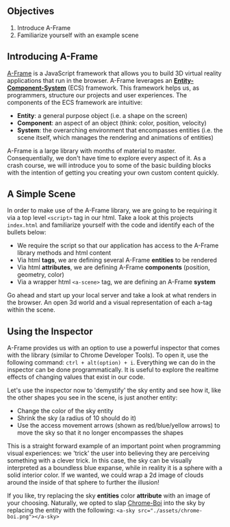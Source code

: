 ## Objectives

1. Introduce A-Frame
2. Familiarize yourself with an example scene

## Introducing A-Frame

[A-Frame][a-frame-intro] is a JavaScript framework that allows you to build 3D virtual reality applications that run in the browser. A-Frame leverages an [**Entity-Component-System**][ecs] (ECS) framework. This framework helps us, as programmers, structure our projects and user experiences. The components of the ECS framework are intuitive:
  - **Entity**: a general purpose object (i.e. a shape on the screen)
  - **Component**: an aspect of an object (think: color, position, velocity)
  - **System**: the overarching environment that encompasses entities (i.e. the scene itself, which manages the rendering and animations of entities)

A-Frame is a large library with months of material to master. Consequentially, we don't have time to explore every aspect of it. As a crash course, we will introduce you to some of the basic building blocks with the intention of getting you creating your own custom content quickly.  

## A Simple Scene

In order to make use of the A-Frame library, we are going to be requiring it via a top level `<script>` tag in our html. Take a look at this projects `index.html` and familiarize yourself with the code and identify each of the bullets below:
  - We require the script so that our application has access to the A-Frame library methods and html content
  - Via html **tags**, we are defining several A-Frame **entities** to be rendered
  - Via html **attributes**, we are defining A-Frame **components** (position, geometry, color)
  - Via a wrapper html `<a-scene>` tag, we are defining an A-Frame **system**

Go ahead and start up your local server and take a look at what renders in the browser. An open 3d world and a visual representation of each a-tag within the scene.

## Using the Inspector

A-Frame provides us with an option to use a powerful inspector that comes with the library (similar to Chrome Developer Tools). To open it, use the following command: `ctrl + alt(option) + i`. Everything we can do in the inspector can be done programmatically. It is useful to explore the realtime effects of changing values that exist in our code.

Let's use the inspector now to 'demystify' the sky entity and see how it, like the other shapes you see in the scene, is just another entity:
  - Change the color of the sky entity
  - Shrink the sky (a radius of 10 should do it)
  - Use the access movement arrows (shown as red/blue/yellow arrows) to move the sky so that it no longer encompasses the shapes

This is a straight forward example of an important point when programming visual experiences: we 'trick' the user into believing they are perceiving something with a clever trick. In this case, the sky can be visually interpreted as a boundless blue expanse, while in reality it is a sphere with a solid interior color. If we wanted, we could wrap a 2d image of clouds around the inside of that sphere to further the illusion!

If you like, try replacing the sky **entities** color **attribute** with an image of your choosing. Naturally, we opted to slap [Chrome-Boi][rejected-chrome-boi] into the sky by replacing the entity with the following: `<a-sky src="./assets/chrome-boi.png"></a-sky>`

[rejected-chrome-boi]: "https://en.wikipedia.org/wiki/Draft:Chrome_Boi"
[ecs]: "https://en.wikipedia.org/wiki/Entity%E2%80%93component%E2%80%93system"
[a-frame-intro]: "https://aframe.io/docs/0.8.0/introduction/"
